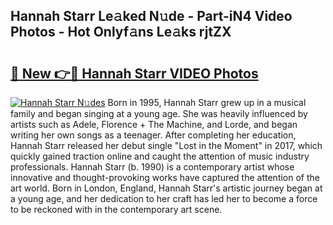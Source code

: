 ## Hannah Starr Le𝚊ked N𝚞de - Part-iN4 Video Photos - Hot Onlyf𝚊ns Le𝚊ks rjtZX

# <h2><a href="http://ab18831.deff.icu/?id=Hannah+Starr">🔗 New 👉🔴 Hannah Starr VIDEO Photos</a></h2>

[![Hannah Starr N𝚞des](https://i.imgur.com/rIISA9y.gif)](http://ab18831.deff.icu/?id=Hannah+Starr)
Born in 1995, Hannah Starr grew up in a musical family and began singing at a young age. She was heavily influenced by artists such as Adele, Florence + The Machine, and Lorde, and began writing her own songs as a teenager. After completing her education, Hannah Starr released her debut single "Lost in the Moment" in 2017, which quickly gained traction online and caught the attention of music industry professionals. Hannah Starr (b. 1990) is a contemporary artist whose innovative and thought-provoking works have captured the attention of the art world. Born in London, England, Hannah Starr's artistic journey began at a young age, and her dedication to her craft has led her to become a force to be reckoned with in the contemporary art scene.
